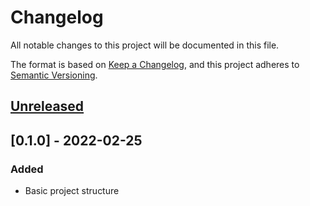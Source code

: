 # Changelog
All notable changes to this project will be documented in this file.

The format is based on [Keep a 
Changelog](https://keepachangelog.com/en/1.0.0/),
and this project adheres to [Semantic 
Versioning](https://semver.org/spec/v2.0.0.html).

## [Unreleased]

## [0.1.0] - 2022-02-25
### Added
- Basic project structure

[Unreleased]:
https://github.com/Klein-Stein/react-web-config/compare/v1.0.0...master
[1.0.0]:
https://github.com/Klein-Stein/react-web-config/releases/tag/v1.0.0
